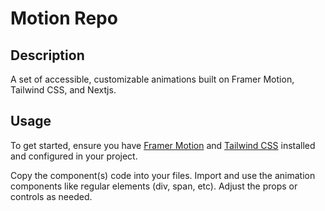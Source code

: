 # Motion Repo

## Description

A set of accessible, customizable animations built on Framer Motion, Tailwind CSS, and Nextjs.

## Usage

To get started, ensure you have [Framer Motion](https://www.framer.com/motion/introduction) and [Tailwind CSS](https://tailwindcss.com/docs/installation) installed and configured in your project.

Copy the component(s) code into your files. Import and use the animation components like regular elements (div, span, etc).  Adjust the props or controls as needed.



